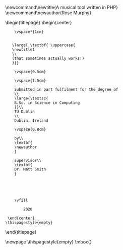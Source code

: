 \newcommand\newtitle{A musical tool written in PHP}
\newcommand\newauthor{Rose Murphy}

\begin{titlepage}
    \begin{center}
    
        \vspace*{1cm}
        

       \large{ \textbf{ \uppercase{
       \newtitle1
       \\
       (that sometimes actually works!)
       }}}
        
        \vspace{0.5cm}
        
        \vspace{1.5cm}
 
        Submitted in part fulfilment for the degree of
        \\
        \large{\textsc{
        B.Sc. in Science in Computing
        }}\\
        TU Dublin
        \\
        Dublin, Ireland
        
        \vspace{0.8cm}        
         
        by\\
        \textbf{
        \newauthor
        }
        
        supervisor\\
        \textbf{
        Dr. Matt Smith
        }

       

        
        
        \vfill
  
            2020

     \end{center}
    \thispagestyle{empty}
\end{titlepage} 

\newpage
\thispagestyle{empty}
\mbox{}
